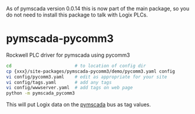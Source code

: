 As of pymscada version 0.0.14 this is now part of the main package, so you do not need
to install this package to talk with Logix PLCs.

# pymscada-pycomm3
Rockwell PLC driver for pymscada using pycomm3

```bash
cd                        # to location of config dir
cp {xxx}/site-packages/pymscada-pycomm3/demo/pycomm3.yaml config
vi config/pycomm3.yaml    # edit as appropriate for your site
vi config/tags.yaml       # add any tags
vi config/wwwserver.yaml  # add tags on web page
python -m pymscada_pycomm3
```

This will put Logix data on the [pymscada](https://github.com/jamie0walton/pymscada) bus as tag values.

